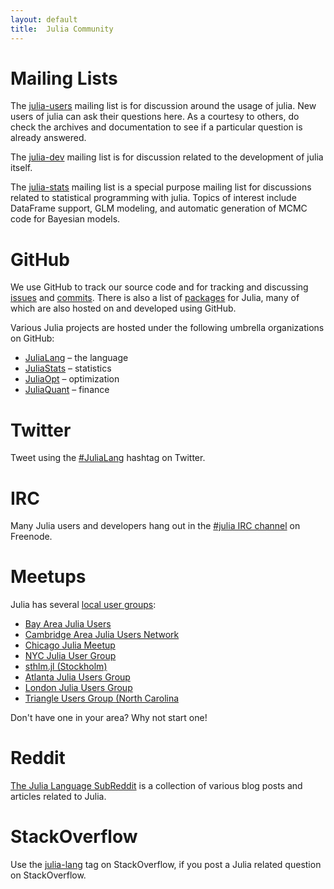 ```yaml
---
layout: default
title:  Julia Community
---
```


# Mailing Lists

The [julia-users](https://groups.google.com/forum/?fromgroups=#!forum/julia-users) mailing list is for discussion around the usage of julia. New users of julia can ask their questions here. As a courtesy to others, do check the archives and documentation to see if a particular question is already answered.

The [julia-dev](https://groups.google.com/forum/?fromgroups=#!forum/julia-dev) mailing list is for discussion related to the development of julia itself.

The [julia-stats](https://groups.google.com/forum/?fromgroups=#!forum/julia-stats) mailing list is a special purpose mailing list for discussions related to statistical programming with julia. Topics of interest include DataFrame support, GLM modeling, and automatic generation of MCMC code for Bayesian models.

# GitHub

We use GitHub to track our source code and for tracking and discussing [issues](https://github.com/JuliaLang/julia/issues) and [commits](https://github.com/JuliaLang/julia/commits). There is also a list of [packages](http://docs.julialang.org/en/latest/packages/packagelist/) for Julia, many of which are also hosted on and developed using GitHub.

Various Julia projects are hosted under the following umbrella organizations on GitHub:

* [JuliaLang](https://github.com/JuliaLang) – the language
* [JuliaStats](https://github.com/JuliaStats) – statistics
* [JuliaOpt](https://github.com/JuliaOpt) – optimization
* [JuliaQuant](https://github.com/JuliaQuant) – finance

# Twitter

Tweet using the [#JuliaLang](https://twitter.com/search?q=julialang&src=typd&f=realtime) hashtag on Twitter.

# IRC

Many Julia users and developers hang out in the [#julia IRC channel](http://webchat.freenode.net/?channels=julia) on Freenode.

# Meetups

Julia has several [local user groups](http://julia.meetup.com):

* [Bay Area Julia Users](http://www.meetup.com/Bay-Area-Julia-Users/)
* [Cambridge Area Julia Users Network](http://www.meetup.com/julia-cajun/)
* [Chicago Julia Meetup](http://www.meetup.com/JuliaChicago/)
* [NYC Julia User Group](http://www.meetup.com/NYC-Julia-User-Group/)
* [sthlm.jl (Stockholm)](http://www.meetup.com/sthlm-jl/)
* [Atlanta Julia Users Group](http://www.meetup.com/Atlanta-Julia-Users-Group/)
* [London Julia Users Group](http://www.meetup.com/London-Julia-Users-Group/)
* [Triangle Users Group (North Carolina](http://www.meetup.com/Triangle-Julia-Users/)

Don't have one in your area? Why not start one!

# Reddit

[The Julia Language SubReddit](http://www.reddit.com/r/Julia/) is a collection of various blog posts and articles related to Julia.

# StackOverflow

Use the [julia-lang](http://stackoverflow.com/questions/tagged/julia-lang) tag on StackOverflow, if you post a Julia related question on StackOverflow.
